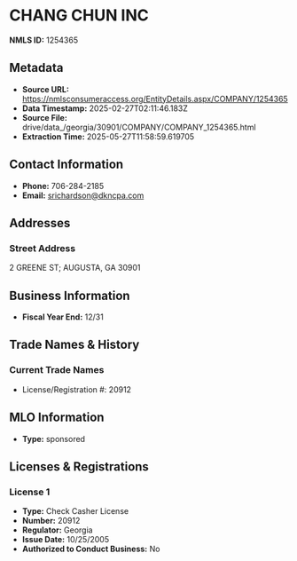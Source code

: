 # CHANG CHUN INC

**NMLS ID:** 1254365

## Metadata
- **Source URL:** https://nmlsconsumeraccess.org/EntityDetails.aspx/COMPANY/1254365
- **Data Timestamp:** 2025-02-27T02:11:46.183Z
- **Source File:** drive/data_/georgia/30901/COMPANY/COMPANY_1254365.html
- **Extraction Time:** 2025-05-27T11:58:59.619705

## Contact Information
- **Phone:** 706-284-2185
- **Email:** srichardson@dkncpa.com

## Addresses
### Street Address
2 GREENE ST; AUGUSTA, GA 30901

## Business Information
- **Fiscal Year End:** 12/31

## Trade Names & History
### Current Trade Names
- License/Registration #: 20912

## MLO Information
- **Type:** sponsored

## Licenses & Registrations

### License 1
- **Type:** Check Casher License
- **Number:** 20912
- **Regulator:** Georgia
- **Issue Date:** 10/25/2005
- **Authorized to Conduct Business:** No
